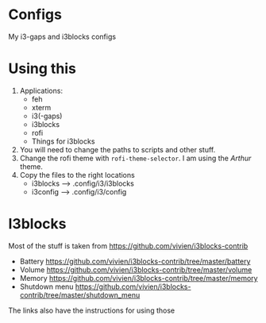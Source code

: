 # Configs
My i3-gaps and i3blocks configs

# Using this
1. Applications:
    - feh
    - xterm
    - i3(-gaps)
    - i3blocks
    - rofi
    - Things for i3blocks
2. You will need to change the paths to scripts and other stuff.
3. Change the rofi theme with `rofi-theme-selector`. I am using the *Arthur* theme.
4. Copy the files to the right locations
    + i3blocks --> .config/i3/i3blocks
    + i3config --> .config/i3/config
# I3blocks
Most of the stuff is taken from https://github.com/vivien/i3blocks-contrib
+ Battery https://github.com/vivien/i3blocks-contrib/tree/master/battery
+ Volume https://github.com/vivien/i3blocks-contrib/tree/master/volume
+ Memory https://github.com/vivien/i3blocks-contrib/tree/master/memory
+ Shutdown menu https://github.com/vivien/i3blocks-contrib/tree/master/shutdown_menu

The links also have the instructions for using those
